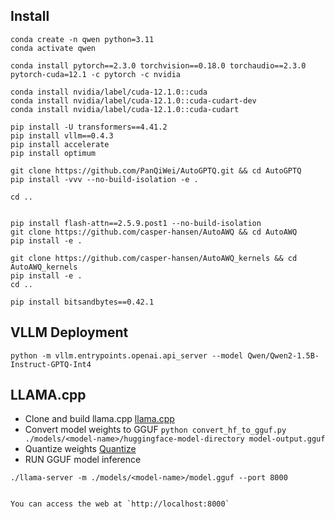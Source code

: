 ## Install 


```
conda create -n qwen python=3.11
conda activate qwen

conda install pytorch==2.3.0 torchvision==0.18.0 torchaudio==2.3.0 pytorch-cuda=12.1 -c pytorch -c nvidia

conda install nvidia/label/cuda-12.1.0::cuda
conda install nvidia/label/cuda-12.1.0::cuda-cudart-dev
conda install nvidia/label/cuda-12.1.0::cuda-cudart

pip install -U transformers==4.41.2
pip install vllm==0.4.3 
pip install accelerate
pip install optimum

git clone https://github.com/PanQiWei/AutoGPTQ.git && cd AutoGPTQ
pip install -vvv --no-build-isolation -e .

cd ..


pip install flash-attn==2.5.9.post1 --no-build-isolation
git clone https://github.com/casper-hansen/AutoAWQ && cd AutoAWQ
pip install -e .

git clone https://github.com/casper-hansen/AutoAWQ_kernels && cd AutoAWQ_kernels
pip install -e .
cd ..

pip install bitsandbytes==0.42.1

```

## VLLM Deployment 

```
python -m vllm.entrypoints.openai.api_server --model Qwen/Qwen2-1.5B-Instruct-GPTQ-Int4
```

## LLAMA.cpp 

- Clone and build llama.cpp [llama.cpp](https://github.com/ggerganov/llama.cpp)  
- Convert model weights to GGUF `python convert_hf_to_gguf.py ./models/<model-name>/huggingface-model-directory model-output.gguf`
- Quantize weights [Quantize](https://github.com/ggerganov/llama.cpp/blob/master/examples/quantize/README.md)
- RUN GGUF model inference

```
./llama-server -m ./models/<model-name>/model.gguf --port 8000


You can access the web at `http://localhost:8000`
```

```
```
